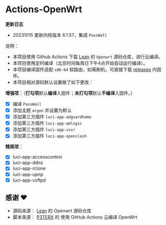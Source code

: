# Actions-OpenWrt

**更新日志**
- 20231015 更新内核版本 6.1.57，集成 `PassWall`

说明：
- 本项目使用 Github Actions 下载 [Lean](https://github.com/coolsnowwolf/lede) 的 `Openwrt` 源码仓库，进行云编译。
- 本项目使用定时编译（北京时间每周日下午4点开始自动运行编译）。
- 本项目编译固件适配 `x86-64` 软路由，如需刷机，可直接下载 [releases](https://github.com/kaikai8191/OpenWrt-x86/releases/latest) 内固件。
- 本项目相对源码默认设置做了如下更改：

**增强项**：（**打勾项**默认**编译**入固件；**未打勾项**默认**不编译**入固件。）
  - [x] 编译 `PassWall`
  - [x] 添加主题 `argon` 并设置为默认
  - [x] 添加第三方插件 `luci-app-adguardhome`
  - [x] 添加第三方插件 `luci-app-amlogic`
  - [x] 添加第三方插件 `luci-app-vssr`
  - [x] 添加第三方插件 `luci-app-openclash`

**精简项**：
  - [x] luci-app-accesscontrol
  - [x] luci-app-ddns
  - [x] luci-app-rclone
  - [x] luci-app-upnp
  - [x] luci-app-vsftpd

## 感谢 ❤️
- 源码来源： [Lean](https://github.com/coolsnowwolf/lede) 的 Openwrt 源码仓库
- 脚本来源： [P3TERX](https://github.com/P3TERX/Actions-OpenWrt) 的 使用 GitHub Actions 云编译 OpenWrt
